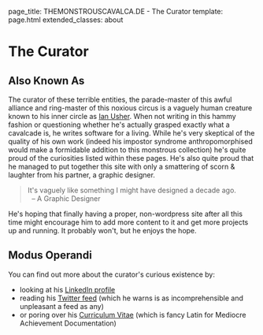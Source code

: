 page_title: THEMONSTROUSCAVALCA.DE - The Curator
template: page.html
extended_classes: about

# The Curator

## Also Known As

The curator of these terrible entities, the parade-master of this awful alliance and ring-master of this noxious circus is a vaguely human creature known to his inner circle as [Ian Usher](https://www.linkedin.com/in/ian-usher-the-curator).  When not writing in this hammy fashion or questioning whether he's actually grasped exactly what a cavalcade is, he writes software for a living.  While he's very skeptical of the quality of his own work (indeed his impostor syndrome anthropomorphised would make a formidable addition to this monstrous collection) he's quite proud of the curiosities listed within these pages.  He's also quite proud that he managed to put together this site with only a smattering of scorn &amp; laughter from his partner, a graphic designer.

> It's vaguely like something I might have designed a decade ago. <br/>&nbsp;&nbsp;&ndash; A Graphic Designer

He's hoping that finally having a proper, non-wordpress site after all this time might encourage him to add more content to it and get more projects up and running.  It probably won't, but he enjoys the hope.

## Modus Operandi

You can find out more about the curator's curious existence by:

* looking at his [LinkedIn profile](https://www.linkedin.com/in/ian-usher-the-curator)
* reading his [Twitter feed](http://www.twitter.com/fatconan) (which he warns is as incomprehensible and unpleasant a feed as any)
* or poring over his [Curriculum Vitae](/the-curator/cv.html) (which is fancy Latin for Mediocre Achievement Documentation)